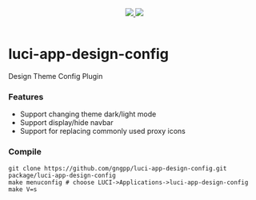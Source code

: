 <div align="center">
  </a><a href="https://github.com/gngpp/luci-app-design-config/releases">
    <img src="https://img.shields.io/github/release/gngpp/luci-app-design-config.svg?style=flat">
  </a><a href="hhttps://github.com/gngpp/luci-app-design-config/releases">
    <img src="https://img.shields.io/github/downloads/gngpp/luci-app-design-config/total?style=flat">
  </a>
</div>
<br>

# luci-app-design-config
Design Theme Config Plugin

### Features
- Support changing theme dark/light mode
- Support display/hide navbar
- Support for replacing commonly used proxy icons

### Compile

```
git clone https://github.com/gngpp/luci-app-design-config.git package/luci-app-design-config
make menuconfig # choose LUCI->Applications->luci-app-design-config
make V=s
```

